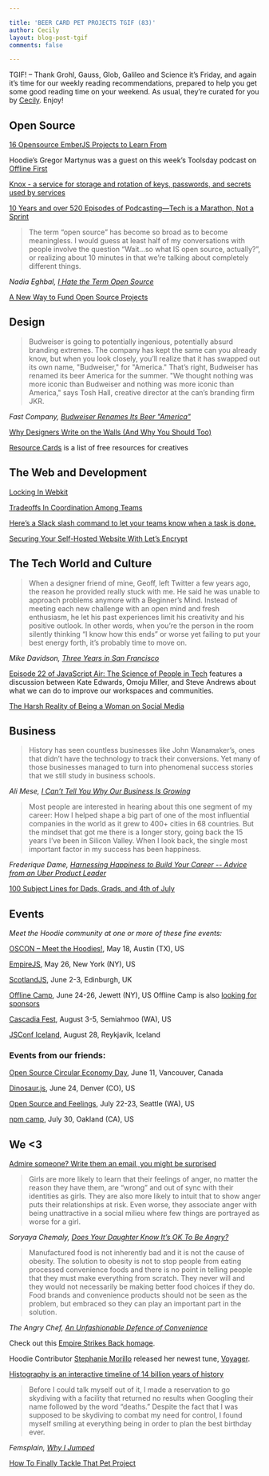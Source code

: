```yaml
---

title: 'BEER CARD PET PROJECTS TGIF (83)'
author: Cecily
layout: blog-post-tgif
comments: false

---
```



TGIF! – Thank Grohl, Gauss, Glob, Galileo and Science it’s Friday, and again it’s time for our weekly reading recommendations, prepared to help you get some good reading time on your weekend. As usual, they’re curated for you by [Cecily](https://twitter.com/skeskali). Enjoy!




## Open Source

[16 Opensource EmberJS Projects to Learn From](https://www.icicletech.com/blog/16-opensource-emberjs-projects-to-learn-from)

Hoodie’s Gregor Martynus was a guest on this week’s Toolsday podcast on [Offline First](http://toolsday.io/episodes/offline-web.html)

[Knox - a service for storage and rotation of keys, passwords, and secrets used by services](https://github.com/pinterest/knox)

[10 Years and over 520 Episodes of Podcasting—Tech is a Marathon, Not a Sprint](https://medium.com/@shanselman/10-years-and-over-520-episodes-of-podcasting-tech-is-a-marathon-not-a-sprint-46d75899a083#.gkw36opw8)

>The term “open source” has become so broad as to become meaningless. I would guess at least half of my conversations with people involve the question “Wait…so what IS open source, actually?”, or realizing about 10 minutes in that we’re talking about completely different things.

<cite>Nadia Eghbal, [I Hate the Term Open Source](https://medium.com/@nayafia/i-hate-the-term-open-source-a65fd481a95#.c0n7q1976)</cite>

[A New Way to Fund Open Source Projects](https://medium.com/open-collective/a-new-way-to-fund-open-source-projects-91a51b1b7aac#.m8s4e0bzy)


## Design

>Budweiser is going to potentially ingenious, potentially absurd branding extremes. The company has kept the same can you already know, but when you look closely, you’ll realize that it has swapped out its own name, "Budweiser," for "America." That’s right, Budweiser has renamed its beer America for the summer. "We thought nothing was more iconic than Budweiser and nothing was more iconic than America," says Tosh Hall, creative director at the can’s branding firm JKR.

<cite>Fast Company, [Budweiser Renames Its Beer "America"](http://www.fastcodesign.com/3059681/budweiser-renames-its-beer-america)</cite>

[Why Designers Write on the Walls (And Why You Should Too)](https://medium.com/@george_aye/always-show-your-work-why-designers-write-on-the-walls-and-why-you-should-too-6725237b9765?mc_cid=c3898e3176&mc_eid=549abb3da2#.6ie4rkobz)

[Resource Cards](https://resourcecards.com/?mc_cid=c3898e3176&mc_eid=549abb3da2) is a list of free resources for creatives


## The Web and Development

[Locking In Webkit](https://webkit.org/blog/6161/locking-in-webkit/)

[Tradeoffs In Coordination Among Teams](http://blog.jessitron.com/2016/05/tradeoffs-in-coordination-among-teams.html)

[Here’s a Slack slash command to let your teams know when a task is done.](https://hoodie-community.slack.com/apps/A0PB7H5AT--done)

[Securing Your Self-Hosted Website With Let’s Encrypt](https://soledadpenades.com/2016/04/08/securing-your-self-hosted-website-with-lets-encrypt/)


## The Tech World and Culture

>When a designer friend of mine, Geoff, left Twitter a few years ago, the reason he provided really stuck with me. He said he was unable to approach problems anymore with a Beginner’s Mind. Instead of meeting each new challenge with an open mind and fresh enthusiasm, he let his past experiences limit his creativity and his positive outlook. In other words, when you’re the person in the room silently thinking “I know how this ends” or worse yet failing to put your best energy forth, it’s probably time to move on.

<cite>Mike Davidson, [Three Years in San Francisco](http://www.mikeindustries.com/blog/archive/2016/05/three-years-in-san-francisco)</cite>

[Episode 22 of JavaScript Air: The Science of People in Tech](https://javascriptair.com/episodes/2016-05-11/) features a discussion between Kate Edwards, Omoju Miller, and Steve Andrews about what we can do to improve our workspaces and communities.

[The Harsh Reality of Being a Woman on Social Media](http://www.teenvogue.com/story/female-online-harassment-femsplain)


## Business

>History has seen countless businesses like John Wanamaker’s, ones that didn’t have the technology to track their conversions. Yet many of those businesses managed to turn into phenomenal success stories that we still study in business schools.

<cite>Ali Mese, [I Can’t Tell You Why Our Business Is Growing](https://medium.com/swlh/kill-your-conversion-funnel-9367e461a46f#.6t5mz7msj)</cite>

> Most people are interested in hearing about this one segment of my career: How I helped shape a big part of one of the most influential companies in the world as it grew to 400+ cities in 68 countries. But the mindset that got me there is a longer story, going back the 15 years I’ve been in Silicon Valley. When I look back, the single most important factor in my success has been happiness.

<cite>Frederique Dame, [Harnessing Happiness to Build Your Career -- Advice from an Uber Product Leader](http://firstround.com/review/harnessing-happiness-to-build-your-career-advice-from-an-uber-product-leader/)</cite>

[100 Subject Lines for Dads, Grads, and 4th of July](https://www.campaignmonitor.com/blog/email-marketing/2016/04/100-subject-lines-dads-grads-july-4th/)


## Events

_Meet the Hoodie community at one or more of these fine events:_

[OSCON – Meet the Hoodies!](https://ti.to/hoodie/oscon-meet-the-hoodies), May 18, Austin (TX), US

[EmpireJS](http://2016.empirejs.org/), May 26, New York (NY), US

[ScotlandJS](http://scotlandjs.com/), June 2-3, Edinburgh, UK

[Offline Camp](http://offlinefirst.org/camp/), June 24-26, Jewett (NY), US
Offline Camp is also [looking for sponsors](http://offlinefirst.org/camp/)

[Cascadia Fest](http://2016.cascadiafest.org/), August 3-5, Semiahmoo (WA), US

[JSConf Iceland](https://2016.jsconf.is/), August 28, Reykjavik, Iceland


### Events from our friends:

[Open Source Circular Economy Day](https://oscedays.org/vancouver-2016/), June 11, Vancouver, Canada

[Dinosaur.js](http://dinosaurjs.org/), June 24, Denver (CO), US

[Open Source and Feelings](http://www.osfeels.com/), July 22-23, Seattle (WA), US

[npm camp](http://npm.github.io/npm-camp/), July 30, Oakland (CA), US


## We <3

[Admire someone? Write them an email, you might be surprised](https://m.signalvnoise.com/admire-someone-write-them-an-email-you-might-be-surprised-27e2f94f0fc1#.wksm8hxeh)

>Girls are more likely to learn that their feelings of anger, no matter the reason they have them, are “wrong” and out of sync with their identities as girls. They are also more likely to intuit that to show anger puts their relationships at risk. Even worse, they associate anger with being unattractive in a social milieu where few things are portrayed as worse for a girl.

<cite>Soryaya Chemaly, [Does Your Daughter Know It’s OK To Be Angry?](http://www.rolereboot.org/culture-and-politics/details/2016-05-daughter-know-ok-angry/)</cite>

>Manufactured food is not inherently bad and it is not the cause of obesity. The solution to obesity is not to stop people from eating processed convenience foods and there is no point in telling people that they must make everything from scratch. They never will and they would not necessarily be making better food choices if they do. Food brands and convenience products should not be seen as the problem, but embraced so they can play an important part in the solution.

<cite>The Angry Chef, [An Unfashionable Defence of Convenience](http://angry-chef.com/blog/an-unfashionable-defence-of-convenience)</cite>

Check out this [Empire Strikes Back homage](https://vimeo.com/165592795).

Hoodie Contributor [Stephanie Morillo](https://twitter.com/radiomorillo) released
her newest tune, [Voyager](http://music.stephaniemorillo.com/).

[Histography is an interactive timeline of 14 billion years of history](http://histography.io/?mc_cid=c3898e3176&mc_eid=549abb3da2)

>Before I could talk myself out of it, I made a reservation to go skydiving with a facility that returned no results when Googling their name followed by the word “deaths.” Despite the fact that I was supposed to be skydiving to combat my need for control, I found myself smiling at everything being in order to plan the best birthday ever.

<cite>Femsplain, [Why I Jumped](https://femsplain.com/why-i-jumped-4b5027044dda#.v1n2e15o6)</cite>

[How To Finally Tackle That Pet Project](https://blog.freelancersunion.org/2016/04/26/how-to-finally-tackle-that-pet-project/)
